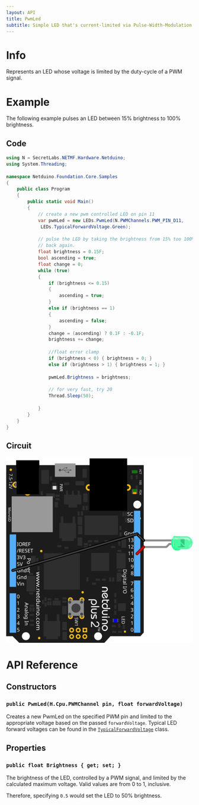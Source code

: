 ```yaml
---
layout: API
title: PwmLed
subtitle: Simple LED that's current-limited via Pulse-Width-Modulation (PWM).
---
```


# Info

Represents an LED whose voltage is limited by the duty-cycle of a PWM signal.

# Example

The following example pulses an LED between 15% brightness to 100% brightness.

## Code

```csharp
using N = SecretLabs.NETMF.Hardware.Netduino;
using System.Threading;

namespace Netduino.Foundation.Core.Samples
{
    public class Program
    {
        public static void Main()
        {
            // create a new pwm controlled LED on pin 11
            var pwmLed = new LEDs.PwmLed(N.PWMChannels.PWM_PIN_D11,
             LEDs.TypicalForwardVoltage.Green);

            // pulse the LED by taking the brightness from 15% too 100% and 
            // back again.
            float brightness = 0.15F;
            bool ascending = true;
            float change = 0;
            while (true)
            {
                if (brightness <= 0.15)
                {
                    ascending = true;
                }
                else if (brightness == 1)
                {
                    ascending = false;
                }
                change = (ascending) ? 0.1F : -0.1F;
                brightness += change;

                //float error clamp
                if (brightness < 0) { brightness = 0; }
                else if (brightness > 1) { brightness = 1; }

                pwmLed.Brightness = brightness;

                // for very fast, try 20
                Thread.Sleep(50);

            }
        }
    }
}
```

## Circuit

![](PwmLed_bb.svg)

# API Reference

## Constructors

### `public PwmLed(H.Cpu.PWMChannel pin, float forwardVoltage)`

Creates a new PwmLed on the specified PWM pin and limited to the appropriate  voltage based on the passed `forwardVoltage`. Typical LED forward voltages can be found in the [`TypicalForwardVoltage`](../TypicalForwardVoltage/) class.

## Properties

### `public float Brightness { get; set; }`

The brightness of the LED, controlled by a PWM signal, and limited by the calculated maximum voltage. Valid values are from 0 to 1, inclusive.

Therefore, specifying `0.5` would set the LED to 50% brightness.

